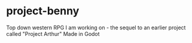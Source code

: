 # project-benny
Top down western RPG I am working on - the sequel to an earlier project called "Project Arthur"
Made in Godot
